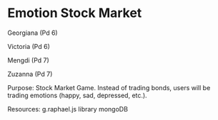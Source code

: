 Emotion Stock Market
==================

Georgiana (Pd 6)

Victoria (Pd 6)

Mengdi  (Pd 7)

Zuzanna (Pd 7)

Purpose: Stock Market Game. Instead of trading bonds, users will be trading emotions (happy, sad, depressed, etc.).

Resources:
g.raphael.js library
mongoDB
